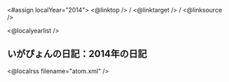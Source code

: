 <#assign localYear="2014">
<@linktop /> 
/ <@linktarget /> 
/ <@linksource /> 

<@localyearlist />

## いがぴょんの日記：2014年の日記

<@localrss filename="atom.xml" />
